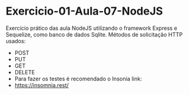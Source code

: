 # Exercicio-01-Aula-07-NodeJS
 
Exercício prático das aula NodeJS utilizando o framework Express e Sequelize, como banco de dados Sqlite.
Métodos de solicitação HTTP usados:
- POST
- PUT
- GET
- DELETE
- Para fazer os testes é recomendado o Insonia link:
- https://insomnia.rest/
